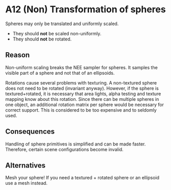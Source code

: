 A12 (Non) Transformation of spheres
=

Spheres may only be translated and uniformly scaled.

* They should **not** be scaled non-uniformly.
* They should **not** be rotated.

Reason
-

Non-uniform scaling breaks the NEE sampler for spheres. It samples the visible part of a sphere and
not that of an ellipsoids.

Rotations cause several problems with texturing. A non-textured sphere does not need to be rotated (invariant anyway).
However, if the sphere is textured+rotated, it is necessary that area lights, alpha testing and texture mapping know about this rotation.
Since there can be multiple spheres in one object, an additional rotation matrix per sphere would be necessary for correct support.
This is considered to be too expensive and to seldomly used.

Consequences
-

Handling of sphere primitives is simplified and can be made faster.
Therefore, certain scene configurations become invalid.

Alternatives
-

Mesh your sphere! If you need a textured + rotated sphere or an ellipsoid use a mesh instead.